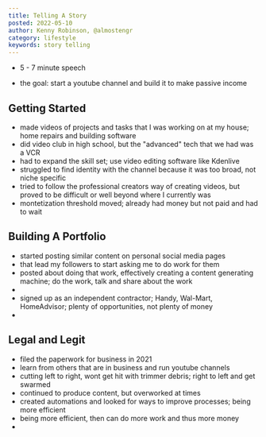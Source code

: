 ```yaml
---
title: Telling A Story
posted: 2022-05-10
author: Kenny Robinson, @almostengr
category: lifestyle
keywords: story telling
---
```


* 5 - 7 minute speech

* the goal: start a youtube channel and build it to make passive income

## Getting Started

* made videos of projects and tasks that I was working on at my house; home repairs and building software
* did video club in high school, but the "advanced" tech that we had was a VCR
* had to expand the skill set; use video editing software like Kdenlive
* struggled to find identity with the channel because it was too broad, not niche specific
* tried to follow the professional creators way of creating videos, but proved to be difficult or well beyond where I currently was
* montetization threshold moved; already had money but not paid and had to wait

## Building A Portfolio

* started posting similar content on personal social media pages
* that lead my followers to start asking me to do work for them
* posted about doing that work, effectively creating a content generating machine; do the work, talk and share about the work
* 
* signed up as an independent contractor; Handy, Wal-Mart, HomeAdvisor; plenty of opportunities, not plenty of money 
* 

## Legal and Legit

* filed the paperwork for business in 2021
* learn from others that are in business and run youtube channels
* cutting left to right, wont get hit with trimmer debris; right to left and get swarmed
* continued to produce content, but overworked at times
* created automations and looked for ways to improve processes; being more efficient 
* being more efficient, then can do more work and thus more money 
* 
